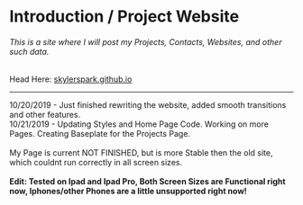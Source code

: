 <h1>Introduction / Project Website</h1>

<h6>This is a site where I will post my Projects, Contacts, Websites, and other such data.</h6>

Head Here:
<a href="https://skylerspark.github.io">skylerspark.github.io</a>
<hr>
10/20/2019 - Just finished rewriting the website, added smooth transitions and other features.
<br>
10/21/2019 - Updating Styles and Home Page Code. Working on more Pages. Creating Baseplate for the Projects Page.
<br><br>
My Page is current NOT FINISHED, but is more Stable then the old site, which couldnt run correctly in all screen sizes.
<br><br>
<b>Edit: Tested on Ipad and Ipad Pro, Both Screen Sizes are Functional right now, Iphones/other Phones are a little unsupported right now!</b>
